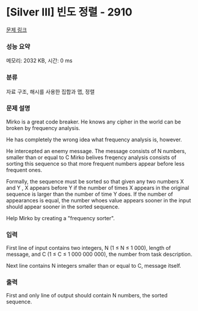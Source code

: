 # [Silver III] 빈도 정렬 - 2910 

[문제 링크](https://www.acmicpc.net/problem/2910) 

### 성능 요약

메모리: 2032 KB, 시간: 0 ms

### 분류

자료 구조, 해시를 사용한 집합과 맵, 정렬

### 문제 설명

<p>Mirko is a great code breaker. He knows any cipher in the world can be broken by frequency analysis.</p>

<p>He has completely the wrong idea what frequency analysis is, however.</p>

<p>He intercepted an enemy message. The message consists of N numbers, smaller than or equal to C Mirko belives freqency analysis consists of sorting this sequence so that more frequent numbers appear before less frequent ones.</p>

<p>Formally, the sequence must be sorted so that given any two numbers X and Y , X appears before Y if the number of times X appears in the original sequence is larger than the number of time Y does. If the number of appearances is equal, the number whoes value appears sooner in the input should appear sooner in the sorted sequence.</p>

<p>Help Mirko by creating a "frequency sorter".</p>

### 입력 

 <p>First line of input contains two integers, N (1 ≤ N ≤ 1 000), length of message, and C (1 ≤ C ≤ 1 000 000 000), the number from task description.</p>

<p>Next line contains N integers smaller than or equal to C, message itself.</p>

### 출력 

 <p>First and only line of output should contain N numbers, the sorted sequence.</p>

<p> </p>

